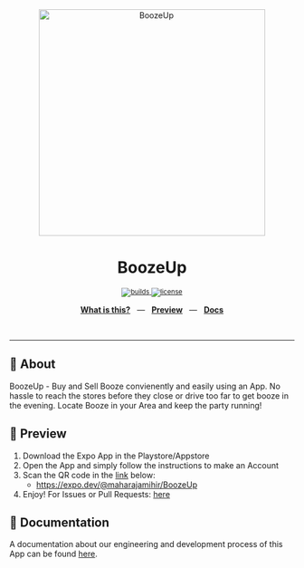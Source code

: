 <div align="center">
  <img src="https://www.kindpng.com/picc/m/208-2086241_alcohol-alcoholic-drink-drinking-non-beverage-liquid-alcohol.png" alt="BoozeUp" width="400" />
  <p></p>
  <h1>BoozeUp</h1>
  <p></p>
  <sup>
    <a href="https://github.com/maharajamihir/BoozeUp/actions">
      <img src="https://github.com/maharajamihir/BoozeUp/actions/workflows/testing.yml/badge.svg" alt="builds" />
    </a>
    <a href="/LICENSE">
      <img src="https://img.shields.io/github/license/maharajamihir/BoozeUp" alt="license" />
    </a>
  </sup>
  <br />
  <p align="center">
    <a href="#calling-about"><b>What is this?</b></a>
    &nbsp;&nbsp;&mdash;&nbsp;&nbsp;
    <a href="#eyes-preview"><b>Preview</b></a>
    &nbsp;&nbsp;&mdash;&nbsp;&nbsp;
    <a href="#book-documentation"><b>Docs</b></a>
  </p>
  <br />
</div>

---
## :calling: About
BoozeUp - Buy and Sell Booze convienently and easily using an App. No hassle to reach the stores before they close or drive too far to get booze in the evening. Locate Booze in your Area and keep the party running!

## :eyes: Preview

1. Download the Expo App in the Playstore/Appstore
2. Open the App and simply follow the instructions to make an Account
3. Scan the QR code in the [link](https://expo.dev/@maharajamihir/BoozeUp) below:
    - https://expo.dev/@maharajamihir/BoozeUp
4. Enjoy! For Issues or Pull Requests: [here](https://github.com/maharajamihir/BoozeUp)

## :book: Documentation
A documentation about our engineering and development process of this App can be found [here](./documentation.md).

